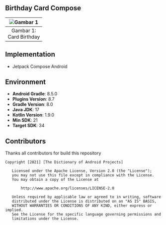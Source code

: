 ## Birthday Card Compose

| ![Gambar 1](./documentation/SS_Animation_01.gif) |
|:------------------------------------------------:|
|         Gambar 1: <br> Card Birthday             |

## Implementation
- Jetpack Compose Android

## Environment
- **Android Gradle**: 8.5.0
- **Plugins Version**: 8.7
- **Gradle Version**: 8.0
- **Java JDK**: 17
- **Kotlin Version**: 1.9.0
- **Min SDK**: 21
- **Target SDK**: 34

## Contributors
Thanks all contributors for build this repository

```
Copyright [2021] [The Dictionary of Android Projects]

   Licensed under the Apache License, Version 2.0 (the "License");
   you may not use this file except in compliance with the License.
   You may obtain a copy of the License at

       http://www.apache.org/licenses/LICENSE-2.0

   Unless required by applicable law or agreed to in writing, software
   distributed under the License is distributed on an "AS IS" BASIS,
   WITHOUT WARRANTIES OR CONDITIONS OF ANY KIND, either express or implied.
   See the License for the specific language governing permissions and
   limitations under the License.
   
```   
